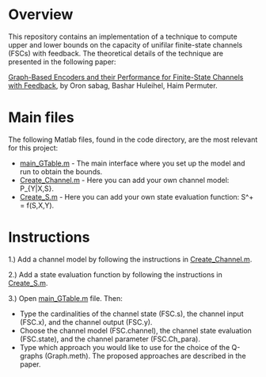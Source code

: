 # Overview
This repository contains an implementation of a technique to compute upper and lower bounds on the capacity of unifilar finite-state channels (FSCs) with feedback. The theoretical details of the technique are presented in the following paper:

[Graph-Based Encoders and their Performance for Finite-State Channels with Feedback](https://arxiv.org/abs/1907.08063), by Oron sabag, Bashar Huleihel, Haim Permuter.

# Main files
The following Matlab files, found in the code directory, are the most relevant for this project:  
- [main_GTable.m](https://github.com/Basharh1/Bounds_on_Finite_State_Channels/blob/master/Code/Main_GTable.m)  -  The main interface where you set up the model and run to obtain the bounds.  
- [Create_Channel.m](https://github.com/Basharh1/Bounds_on_Finite_State_Channels/blob/master/Code/Create_Channel.m) - Here you can add your own channel model: P_{Y|X,S}.  
- [Create_S.m](https://github.com/Basharh1/Bounds_on_Finite_State_Channels/blob/master/Code/Create_S.m) - Here you can add your own state evaluation function: S^+ = f(S,X,Y).  

# Instructions
1.) Add a channel model by following the instructions in [Create_Channel.m](https://github.com/Basharh1/Bounds_on_Finite_State_Channels/blob/master/Code/Create_Channel.m).  

2.) Add a state evaluation function by following the instructions in [Create_S.m](https://github.com/Basharh1/Bounds_on_Finite_State_Channels/blob/master/Code/Create_S.m).

3.) Open [main_GTable.m](https://github.com/Basharh1/Bounds_on_Finite_State_Channels/blob/master/Code/Main_GTable.m) file. Then:
- Type the cardinalities of the channel state (FSC.s), the channel input (FSC.x), and the channel output (FSC.y).
- Choose the channel model (FSC.channel), the channel state evaluation (FSC.state), and the channel parameter (FSC.Ch_para).
- Type which approach you would like to use for the choice of the Q-graphs (Graph.meth). The proposed approaches are described in the paper.

